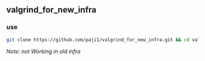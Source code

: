 ## valgrind_for_new_infra

### use

```sh
git clone https://github.com/paji1/valgrind_for_new_infra.git && cd valgrind_for_new_infra && ./installer && cd .. && rm -rf valgrind_for_new_infra
```

*Note: not Working in old infra*
